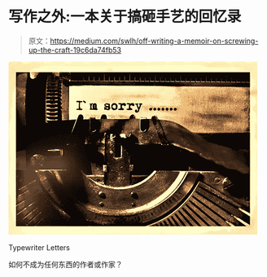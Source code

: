# 写作之外:一本关于搞砸手艺的回忆录

> 原文：<https://medium.com/swlh/off-writing-a-memoir-on-screwing-up-the-craft-19c6da74fb53>

![](img/66d53922eb2e1e744bbf932874ead47e.png)

Typewriter Letters

如何不成为任何东西的作者或作家？